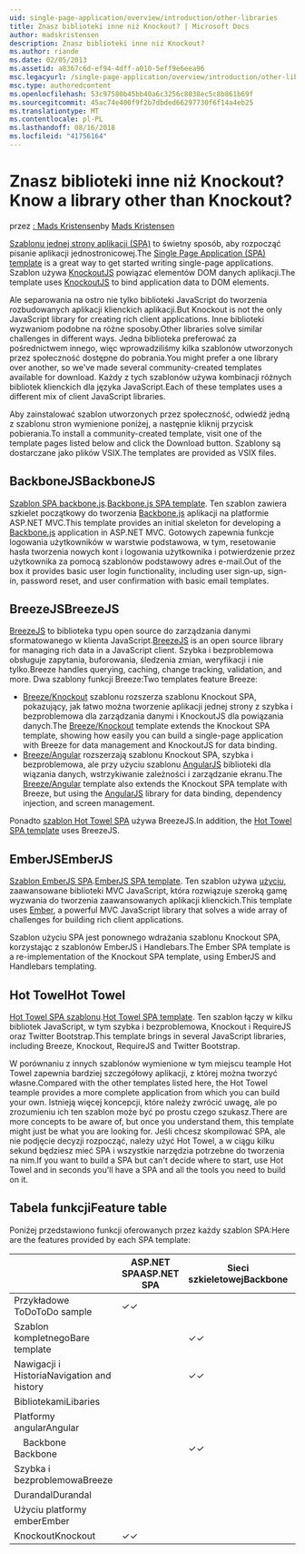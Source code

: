 ```yaml
---
uid: single-page-application/overview/introduction/other-libraries
title: Znasz biblioteki inne niż Knockout? | Microsoft Docs
author: madskristensen
description: Znasz biblioteki inne niż Knockout?
ms.author: riande
ms.date: 02/05/2013
ms.assetid: a8367c6d-ef94-4dff-a010-5eff9e6eea96
msc.legacyurl: /single-page-application/overview/introduction/other-libraries
msc.type: authoredcontent
ms.openlocfilehash: 53c97580b45bb40a6c3256c8038ec5c8b861b69f
ms.sourcegitcommit: 45ac74e400f9f2b7dbded66297730f6f14a4eb25
ms.translationtype: MT
ms.contentlocale: pl-PL
ms.lasthandoff: 08/16/2018
ms.locfileid: "41756164"
---
```

<a name="know-a-library-other-than-knockout"></a><span data-ttu-id="e2c38-104">Znasz biblioteki inne niż Knockout?</span><span class="sxs-lookup"><span data-stu-id="e2c38-104">Know a library other than Knockout?</span></span>
====================
<span data-ttu-id="e2c38-105">przez [: Mads Kristensen](https://github.com/madskristensen)</span><span class="sxs-lookup"><span data-stu-id="e2c38-105">by [Mads Kristensen](https://github.com/madskristensen)</span></span>

<span data-ttu-id="e2c38-106">[Szablonu jednej strony aplikacji (SPA)](knockoutjs-template.md) to świetny sposób, aby rozpocząć pisanie aplikacji jednostronicowej.</span><span class="sxs-lookup"><span data-stu-id="e2c38-106">The [Single Page Application (SPA) template](knockoutjs-template.md) is a great way to get started writing single-page applications.</span></span> <span data-ttu-id="e2c38-107">Szablon używa [KnockoutJS](http://knockoutjs.com/) powiązać elementów DOM danych aplikacji.</span><span class="sxs-lookup"><span data-stu-id="e2c38-107">The template uses [KnockoutJS](http://knockoutjs.com/) to bind application data to DOM elements.</span></span>

<span data-ttu-id="e2c38-108">Ale separowania na ostro nie tylko biblioteki JavaScript do tworzenia rozbudowanych aplikacji klienckich aplikacji.</span><span class="sxs-lookup"><span data-stu-id="e2c38-108">But Knockout is not the only JavaScript library for creating rich client applications.</span></span> <span data-ttu-id="e2c38-109">Inne biblioteki wyzwaniom podobne na różne sposoby.</span><span class="sxs-lookup"><span data-stu-id="e2c38-109">Other libraries solve similar challenges in different ways.</span></span> <span data-ttu-id="e2c38-110">Jedna biblioteka preferować za pośrednictwem innego, więc wprowadziliśmy kilka szablonów utworzonych przez społeczność dostępne do pobrania.</span><span class="sxs-lookup"><span data-stu-id="e2c38-110">You might prefer a one library over another, so we've made several community-created templates available for download.</span></span> <span data-ttu-id="e2c38-111">Każdy z tych szablonów używa kombinacji różnych bibliotek klienckich dla języka JavaScript.</span><span class="sxs-lookup"><span data-stu-id="e2c38-111">Each of these templates uses a different mix of client JavaScript libraries.</span></span>

<span data-ttu-id="e2c38-112">Aby zainstalować szablon utworzonych przez społeczność, odwiedź jedną z szablonu stron wymienione poniżej, a następnie kliknij przycisk pobierania.</span><span class="sxs-lookup"><span data-stu-id="e2c38-112">To install a community-created template, visit one of the template pages listed below and click the Download button.</span></span> <span data-ttu-id="e2c38-113">Szablony są dostarczane jako plików VSIX.</span><span class="sxs-lookup"><span data-stu-id="e2c38-113">The templates are provided as VSIX files.</span></span>

## <a name="backbonejs"></a><span data-ttu-id="e2c38-114">BackboneJS</span><span class="sxs-lookup"><span data-stu-id="e2c38-114">BackboneJS</span></span>

<span data-ttu-id="e2c38-115">[Szablon SPA backbone.js](../templates/backbonejs-template.md).</span><span class="sxs-lookup"><span data-stu-id="e2c38-115">[Backbone.js SPA template](../templates/backbonejs-template.md).</span></span> <span data-ttu-id="e2c38-116">Ten szablon zawiera szkielet początkowy do tworzenia [Backbone.js](http://backbonejs.org/) aplikacji na platformie ASP.NET MVC.</span><span class="sxs-lookup"><span data-stu-id="e2c38-116">This template provides an initial skeleton for developing a [Backbone.js](http://backbonejs.org/) application in ASP.NET MVC.</span></span> <span data-ttu-id="e2c38-117">Gotowych zapewnia funkcje logowania użytkowników w warstwie podstawowa, w tym, resetowanie hasła tworzenia nowych kont i logowania użytkownika i potwierdzenie przez użytkownika za pomocą szablonów podstawowy adres e-mail.</span><span class="sxs-lookup"><span data-stu-id="e2c38-117">Out of the box it provides basic user login functionality, including user sign-up, sign-in, password reset, and user confirmation with basic email templates.</span></span>

## <a name="breezejs"></a><span data-ttu-id="e2c38-118">BreezeJS</span><span class="sxs-lookup"><span data-stu-id="e2c38-118">BreezeJS</span></span>

<span data-ttu-id="e2c38-119">[BreezeJS](http://www.breezejs.com/?utm_source=ms-spa) to biblioteka typu open source do zarządzania danymi sformatowanego w klienta JavaScript.</span><span class="sxs-lookup"><span data-stu-id="e2c38-119">[BreezeJS](http://www.breezejs.com/?utm_source=ms-spa) is an open source library for managing rich data in a JavaScript client.</span></span> <span data-ttu-id="e2c38-120">Szybka i bezproblemowa obsługuje zapytania, buforowania, śledzenia zmian, weryfikacji i nie tylko.</span><span class="sxs-lookup"><span data-stu-id="e2c38-120">Breeze handles querying, caching, change tracking, validation, and more.</span></span> <span data-ttu-id="e2c38-121">Dwa szablony funkcji Breeze:</span><span class="sxs-lookup"><span data-stu-id="e2c38-121">Two templates feature Breeze:</span></span>

- <span data-ttu-id="e2c38-122">[Breeze/Knockout](../templates/breezeknockout-template.md) szablonu rozszerza szablonu Knockout SPA, pokazujący, jak łatwo można tworzenie aplikacji jednej strony z szybka i bezproblemowa dla zarządzania danymi i KnockoutJS dla powiązania danych.</span><span class="sxs-lookup"><span data-stu-id="e2c38-122">The [Breeze/Knockout](../templates/breezeknockout-template.md) template extends the Knockout SPA template, showing how easily you can build a single-page application with Breeze for data management and KnockoutJS for data binding.</span></span>
- <span data-ttu-id="e2c38-123">[Breeze/Angular](../templates/breezeangular-template.md) rozszerzają szablonu Knockout SPA, szybka i bezproblemowa, ale przy użyciu szablonu [AngularJS](http://angularjs.org) biblioteki dla wiązania danych, wstrzykiwanie zależności i zarządzanie ekranu.</span><span class="sxs-lookup"><span data-stu-id="e2c38-123">The [Breeze/Angular](../templates/breezeangular-template.md) template also extends the Knockout SPA template with Breeze, but using the [AngularJS](http://angularjs.org) library for data binding, dependency injection, and screen management.</span></span>

<span data-ttu-id="e2c38-124">Ponadto [szablon Hot Towel SPA](../templates/hottowel-template.md) używa BreezeJS.</span><span class="sxs-lookup"><span data-stu-id="e2c38-124">In addition, the [Hot Towel SPA template](../templates/hottowel-template.md) uses BreezeJS.</span></span>

## <a name="emberjs"></a><span data-ttu-id="e2c38-125">EmberJS</span><span class="sxs-lookup"><span data-stu-id="e2c38-125">EmberJS</span></span>

<span data-ttu-id="e2c38-126">[Szablon EmberJS SPA](../templates/emberjs-template.md).</span><span class="sxs-lookup"><span data-stu-id="e2c38-126">[EmberJS SPA template](../templates/emberjs-template.md).</span></span> <span data-ttu-id="e2c38-127">Ten szablon używa [użyciu](http://emberjs.com/), zaawansowane biblioteki MVC JavaScript, która rozwiązuje szeroką gamę wyzwania do tworzenia zaawansowanych aplikacji klienckich.</span><span class="sxs-lookup"><span data-stu-id="e2c38-127">This template uses [Ember](http://emberjs.com/), a powerful MVC JavaScript library that solves a wide array of challenges for building rich client applications.</span></span>

<span data-ttu-id="e2c38-128">Szablon użyciu SPA jest ponownego wdrażania szablonu Knockout SPA, korzystając z szablonów EmberJS i Handlebars.</span><span class="sxs-lookup"><span data-stu-id="e2c38-128">The Ember SPA template is a re-implementation of the Knockout SPA template, using EmberJS and Handlebars templating.</span></span>

## <a name="hot-towel"></a><span data-ttu-id="e2c38-129">Hot Towel</span><span class="sxs-lookup"><span data-stu-id="e2c38-129">Hot Towel</span></span>

<span data-ttu-id="e2c38-130">[Hot Towel SPA szablonu](../templates/hottowel-template.md).</span><span class="sxs-lookup"><span data-stu-id="e2c38-130">[Hot Towel SPA template](../templates/hottowel-template.md).</span></span> <span data-ttu-id="e2c38-131">Ten szablon łączy w kilku bibliotek JavaScript, w tym szybka i bezproblemowa, Knockout i RequireJS oraz Twitter Bootstrap.</span><span class="sxs-lookup"><span data-stu-id="e2c38-131">This template brings in several JavaScript libraries, including Breeze, Knockout, RequireJS and Twitter Bootstrap.</span></span>

<span data-ttu-id="e2c38-132">W porównaniu z innych szablonów wymienione w tym miejscu teample Hot Towel zapewnia bardziej szczegółowy aplikacji, z której można tworzyć własne.</span><span class="sxs-lookup"><span data-stu-id="e2c38-132">Compared with the other templates listed here, the Hot Towel teample provides a more complete application from which you can build your own.</span></span> <span data-ttu-id="e2c38-133">Istnieją więcej koncepcji, które należy zwrócić uwagę, ale po zrozumieniu ich ten szablon może być po prostu czego szukasz.</span><span class="sxs-lookup"><span data-stu-id="e2c38-133">There are more concepts to be aware of, but once you understand them, this template might just be what you are looking for.</span></span> <span data-ttu-id="e2c38-134">Jeśli chcesz skompilować SPA, ale nie podjęcie decyzji rozpocząć, należy użyć Hot Towel, a w ciągu kilku sekund będziesz mieć SPA i wszystkie narzędzia potrzebne do tworzenia na nim.</span><span class="sxs-lookup"><span data-stu-id="e2c38-134">If you want to build a SPA but can't decide where to start, use Hot Towel and in seconds you'll have a SPA and all the tools you need to build on it.</span></span>

## <a name="feature-table"></a><span data-ttu-id="e2c38-135">Tabela funkcji</span><span class="sxs-lookup"><span data-stu-id="e2c38-135">Feature table</span></span>

<span data-ttu-id="e2c38-136">Poniżej przedstawiono funkcji oferowanych przez każdy szablon SPA:</span><span class="sxs-lookup"><span data-stu-id="e2c38-136">Here are the features provided by each SPA template:</span></span>


|                        | <span data-ttu-id="e2c38-137">ASP.NET SPA</span><span class="sxs-lookup"><span data-stu-id="e2c38-137">ASP.NET SPA</span></span> | <span data-ttu-id="e2c38-138">Sieci szkieletowej</span><span class="sxs-lookup"><span data-stu-id="e2c38-138">Backbone</span></span> | <span data-ttu-id="e2c38-139">BREEZE/Angular</span><span class="sxs-lookup"><span data-stu-id="e2c38-139">Breeze/Angular</span></span> | <span data-ttu-id="e2c38-140">Szybka i bezproblemowa/KO</span><span class="sxs-lookup"><span data-stu-id="e2c38-140">Breeze/KO</span></span> |  <span data-ttu-id="e2c38-141">Użyciu platformy ember</span><span class="sxs-lookup"><span data-stu-id="e2c38-141">Ember</span></span>   | <span data-ttu-id="e2c38-142">Hot Towel</span><span class="sxs-lookup"><span data-stu-id="e2c38-142">Hot Towel</span></span> |
|------------------------|-------------|----------|----------------|-----------|----------|-----------|
|      <span data-ttu-id="e2c38-143">Przykładowe ToDo</span><span class="sxs-lookup"><span data-stu-id="e2c38-143">ToDo sample</span></span>       |  <span data-ttu-id="e2c38-144">&#10003;</span><span class="sxs-lookup"><span data-stu-id="e2c38-144">&#10003;</span></span>   |          |    <span data-ttu-id="e2c38-145">&#10003;</span><span class="sxs-lookup"><span data-stu-id="e2c38-145">&#10003;</span></span>    | <span data-ttu-id="e2c38-146">&#10003;</span><span class="sxs-lookup"><span data-stu-id="e2c38-146">&#10003;</span></span>  | <span data-ttu-id="e2c38-147">&#10003;</span><span class="sxs-lookup"><span data-stu-id="e2c38-147">&#10003;</span></span> |           |
|     <span data-ttu-id="e2c38-148">Szablon kompletnego</span><span class="sxs-lookup"><span data-stu-id="e2c38-148">Bare template</span></span>      |             | <span data-ttu-id="e2c38-149">&#10003;</span><span class="sxs-lookup"><span data-stu-id="e2c38-149">&#10003;</span></span> |                |           |          | <span data-ttu-id="e2c38-150">&#10003;</span><span class="sxs-lookup"><span data-stu-id="e2c38-150">&#10003;</span></span>  |
| <span data-ttu-id="e2c38-151">Nawigacji i Historia</span><span class="sxs-lookup"><span data-stu-id="e2c38-151">Navigation and history</span></span> |             | <span data-ttu-id="e2c38-152">&#10003;</span><span class="sxs-lookup"><span data-stu-id="e2c38-152">&#10003;</span></span> |    <span data-ttu-id="e2c38-153">&#10003;</span><span class="sxs-lookup"><span data-stu-id="e2c38-153">&#10003;</span></span>    |           | <span data-ttu-id="e2c38-154">&#10003;</span><span class="sxs-lookup"><span data-stu-id="e2c38-154">&#10003;</span></span> | <span data-ttu-id="e2c38-155">&#10003;</span><span class="sxs-lookup"><span data-stu-id="e2c38-155">&#10003;</span></span>  |
|        <span data-ttu-id="e2c38-156">Bibliotekami</span><span class="sxs-lookup"><span data-stu-id="e2c38-156">Libaries</span></span>        |             |          |                |           |          |           |
|        <span data-ttu-id="e2c38-157">Platformy angular</span><span class="sxs-lookup"><span data-stu-id="e2c38-157">Angular</span></span>         |             |          |    <span data-ttu-id="e2c38-158">&#10003;</span><span class="sxs-lookup"><span data-stu-id="e2c38-158">&#10003;</span></span>    |           |          |           |
|    <span data-ttu-id="e2c38-159">&#8195;Backbone</span><span class="sxs-lookup"><span data-stu-id="e2c38-159">&#8195;Backbone</span></span>     |             | <span data-ttu-id="e2c38-160">&#10003;</span><span class="sxs-lookup"><span data-stu-id="e2c38-160">&#10003;</span></span> |                |           |          |           |
|         <span data-ttu-id="e2c38-161">Szybka i bezproblemowa</span><span class="sxs-lookup"><span data-stu-id="e2c38-161">Breeze</span></span>         |             |          |    <span data-ttu-id="e2c38-162">&#10003;</span><span class="sxs-lookup"><span data-stu-id="e2c38-162">&#10003;</span></span>    | <span data-ttu-id="e2c38-163">&#10003;</span><span class="sxs-lookup"><span data-stu-id="e2c38-163">&#10003;</span></span>  |          | <span data-ttu-id="e2c38-164">&#10003;</span><span class="sxs-lookup"><span data-stu-id="e2c38-164">&#10003;</span></span>  |
|        <span data-ttu-id="e2c38-165">Durandal</span><span class="sxs-lookup"><span data-stu-id="e2c38-165">Durandal</span></span>        |             |          |                |           |          | <span data-ttu-id="e2c38-166">&#10003;</span><span class="sxs-lookup"><span data-stu-id="e2c38-166">&#10003;</span></span>  |
|         <span data-ttu-id="e2c38-167">Użyciu platformy ember</span><span class="sxs-lookup"><span data-stu-id="e2c38-167">Ember</span></span>          |             |          |                |           | <span data-ttu-id="e2c38-168">&#10003;</span><span class="sxs-lookup"><span data-stu-id="e2c38-168">&#10003;</span></span> |           |
|        <span data-ttu-id="e2c38-169">Knockout</span><span class="sxs-lookup"><span data-stu-id="e2c38-169">Knockout</span></span>        |  <span data-ttu-id="e2c38-170">&#10003;</span><span class="sxs-lookup"><span data-stu-id="e2c38-170">&#10003;</span></span>   |          |                | <span data-ttu-id="e2c38-171">&#10003;</span><span class="sxs-lookup"><span data-stu-id="e2c38-171">&#10003;</span></span>  |          | <span data-ttu-id="e2c38-172">&#10003;</span><span class="sxs-lookup"><span data-stu-id="e2c38-172">&#10003;</span></span>  |

